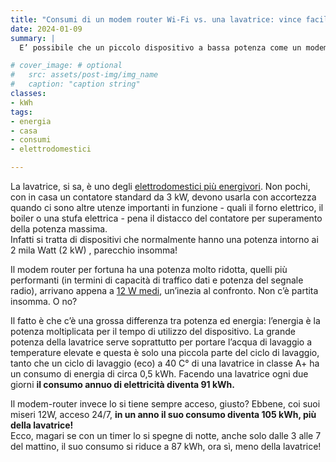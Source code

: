 ```yaml
---
title: "Consumi di un modem router Wi-Fi vs. una lavatrice: vince facile o no?"
date: 2024-01-09
summary: |
  E’ possibile che un piccolo dispositivo a bassa potenza come un modem router consumi più energia di un grande dispositivo di grande potenza come una lavatrice? Potenza ed energia sono concetti non sempre chiari a tutti... 

# cover_image: # optional
#   src: assets/post-img/img_name
#   caption: "caption string"
classes:
- kWh
tags:
- energia
- casa
- consumi
- elettrodomestici

---
```


La lavatrice, si sa, è uno degli [elettrodomestici più energivori](https://www.ciaogreen.it/consumo-lavatrice-ecco-quanto-costa-il-tuo-bucato/). Non pochi, con in casa un contatore standard da 3 kW, devono usarla con accortezza quando ci sono altre utenze importanti in funzione - quali il forno elettrico, il boiler o una stufa elettrica - pena il distacco del contatore per superamento della potenza massima.  
Infatti si tratta di dispositivi che normalmente hanno una potenza intorno ai 2 mila Watt (2 kW) , parecchio insomma!

Il modem router per fortuna ha una potenza molto ridotta, quelli più performanti (in termini di capacità di traffico dati e potenza del segnale radio), arrivano appena a [12 W medi](https://www.gruppotim.it/content/dam/telecomitalia/documents/Sostenibilita/it/Stakeholder/ambiente/DA_modemadslfibra.pdf), un’inezia al confronto. Non c’è partita insomma. O no?

Il fatto è che c’è una grossa differenza tra potenza ed energia: l’energia è la potenza moltiplicata per il tempo di utilizzo del dispositivo. La grande potenza della lavatrice serve soprattutto per portare l’acqua di lavaggio a temperature elevate e questa è solo una piccola parte del ciclo di lavaggio, tanto che un ciclo di lavaggio (eco) a 40 C° di una lavatrice in classe A+ ha un consumo di energia di circa 0,5 kWh. Facendo una lavatrice ogni due giorni **il consumo annuo di elettricità diventa 91 kWh.**

Il modem-router invece lo si tiene sempre acceso, giusto? Ebbene, coi suoi miseri 12W, acceso 24/7, **in un anno il suo consumo diventa 105 kWh, più della lavatrice!**  
Ecco, magari se con un timer lo si spegne di notte, anche solo dalle 3 alle 7 del mattino, il suo consumo si riduce a 87 kWh, ora sì, meno della lavatrice!


<!--
  created 2024-01-09 13:18:29.134827 +0100 CET m=+0.128298792
-->